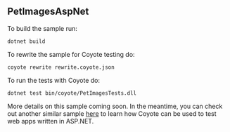 ## PetImagesAspNet

To build the sample run:
```
dotnet build
```

To rewrite the sample for Coyote testing do:
```
coyote rewrite rewrite.coyote.json
```

To run the tests with Coyote do:
```
dotnet test bin/coyote/PetImagesTests.dll
```

More details on this sample coming soon. In the meantime, you can check out another similar
sample [here](https://microsoft.github.io/coyote/tutorials/testing-aspnet-service) to learn how
Coyote can be used to test web apps written in ASP.NET.
